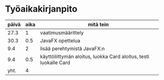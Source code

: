 # Työaikakirjanpito

päivä | aika | mitä tein
------|------|----------
27.3 | 1 | vaatimusmäärittely
30.3 | 0.5 | JavaFX opettelua
9.4 | 2 | lisää perehtymistä JavaFX:n
9.4 | 0.5 | käyttöliittymän aloitus, luokka Card aloitus, testi luokalle Card
yht. | 4 |
